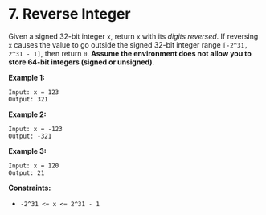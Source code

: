 # 7. Reverse Integer
Given a signed 32-bit integer `x`, return `x` with its *digits reversed*. If reversing `x` causes the value to go outside the signed 32-bit integer range `[-2^31, 2^31 - 1]`, then return `0`. **Assume the environment does not allow you to store 64-bit integers (signed or unsigned)**.

**Example 1:**
```
Input: x = 123
Output: 321
```

**Example 2:**
```
Input: x = -123
Output: -321
```

**Example 3:**
```
Input: x = 120
Output: 21
```

**Constraints:**
- `-2^31 <= x <= 2^31 - 1`